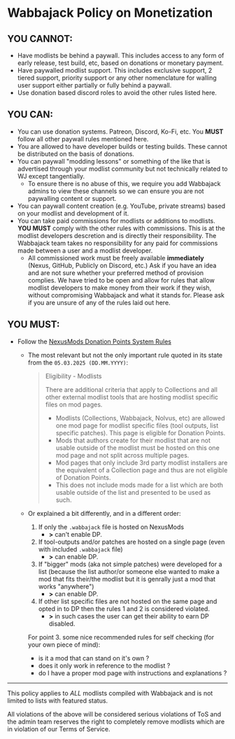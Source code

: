 # Wabbajack Policy on Monetization

## YOU CANNOT:

- Have modlists be behind a paywall. This includes access to any form of early release, test build, etc, based on donations or monetary payment.
- Have paywalled modlist support. This includes exclusive support, 2 tiered support, priority support or any other nomenclature for walling user support either partially or fully behind a paywall.
- Use donation based discord roles to avoid the other rules listed here.

## YOU CAN:

- You can use donation systems. Patreon, Discord, Ko-Fi, etc. You **MUST** follow all other paywall rules mentioned here.
- You are allowed to have developer builds or testing builds. These cannot be distributed on the basis of donations.
- You can paywall "modding lessons" or something of the like that is advertised through your modlist community but not technically related to WJ except tangentially.
  - To ensure there is no abuse of this, we require you add Wabbajack admins to view these channels so we can ensure you are not paywalling content or support.
- You can paywall content creation (e.g. YouTube, private streams) based on your modlist and development of it.
- You can take paid commissions for modlists or additions to modlists. **YOU MUST** comply with the other rules with commissions. This is at the modlist developers descretion and is directly their responsibility. The Wabbajack team takes no responsibility for any paid for commissions made between a user and a modlist developer.
  - All commissioned work must be freely available **immediately** (Nexus, GitHub, Publicly on Discord, etc.) Ask if you have an idea and are not sure whether your preferred method of provision complies.
We have tried to be open and allow for rules that allow modlist developers to make money from their work if they wish, without compromising Wabbajack and what it stands for. Please ask if you are unsure of any of the rules laid out here.

## YOU MUST:

- Follow the [NexusMods Donation Points System Rules](https://help.nexusmods.com/article/68-donation-points-system-terms-of-service)
  - The most relevant but not the only important rule quoted in its state from the `05.03.2025 (DD.MM.YYYY)`:
    > Eligibility - Modlists
    >
    > There are additional criteria that apply to Collections and all other external modlist tools that are hosting modlist specific files on mod pages.
    >
    > - Modlists (Collections, Wabbajack, Nolvus, etc) are allowed one mod page for modlist specific files (tool outputs, list specific patches). This page is eligible for Donation Points.
    > - Mods that authors create for their modlist that are not usable outside of the modlist must be hosted on this one mod page and not split across multiple pages.
    > - Mod pages that only include 3rd party modlist installers are the equivalent of a Collection page and thus are not eligible of Donation Points.
    > - This does not include mods made for a list which are both usable outside of the list and presented to be used as such.
  - Or explained a bit differently, and in a different order:
    1. If only the `.wabbajack` file is hosted on NexusMods
       - **>** can't enable DP.
    2. If tool-outputs and/or patches are hosted on a single page (even with included `.wabbajack` file)
       - **>** can enable DP.
    3. If "bigger" mods (aka not simple patches) were developed for a list (because the list author/or someone else wanted to make a mod that fits their/the modlist but it is genrally just a mod that works "anywhere")
       - **>** can enable DP.
    4. If other list specific files are not hosted on the same page and opted in to DP then the rules 1 and 2 is considered violated.
       - **>** in such cases the user can get their ability to earn DP disabled.

    For point 3. some nice recommended rules for self checking (for your own piece of mind):

    - is it a mod that can stand on it's own ?
    - does it only work in reference to the modlist ?
    - do I have a proper mod page with instructions and explanations ?

---

This policy applies to *ALL* modlists compiled with Wabbajack and is not limited to lists with featured status.

All violations of the above will be considered serious violations of ToS and the admin team reserves the right to completely remove modlists which are in violation of our Terms of Service.
